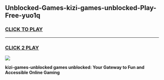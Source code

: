 
## Unblocked-Games-kizi-games-unblocked-Play-Free-yuo1q
<h3>
<a href="https://premium76.site?title=kizi-games-unblocked&ref=10A">CLICK TO PLAY</a></h3>
<hr>

<h3>
<a href="https://premium76.site?title=kizi-games-unblocked&ref=10A">CLICK 2 PLAY</a>
  
</h3>

<a href="https://premium76.site?title=kizi-games-unblocked&ref=10A"><img src="https://clearcache.store/games.png"></a>


**kizi-games-unblocked games unblocked: Your Gateway to Fun and Accessible Online Gaming**
